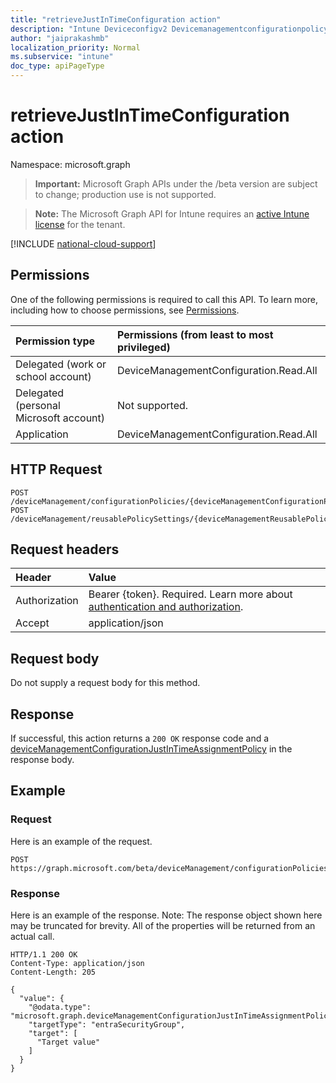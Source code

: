 ```yaml
---
title: "retrieveJustInTimeConfiguration action"
description: "Intune Deviceconfigv2 Devicemanagementconfigurationpolicy Retrievejustintimeconfiguration Api ."
author: "jaiprakashmb"
localization_priority: Normal
ms.subservice: "intune"
doc_type: apiPageType
---
```


# retrieveJustInTimeConfiguration action

Namespace: microsoft.graph

> **Important:** Microsoft Graph APIs under the /beta version are subject to change; production use is not supported.

> **Note:** The Microsoft Graph API for Intune requires an [active Intune license](https://go.microsoft.com/fwlink/?linkid=839381) for the tenant.



[!INCLUDE [national-cloud-support](../../includes/all-clouds.md)]

## Permissions
One of the following permissions is required to call this API. To learn more, including how to choose permissions, see [Permissions](/graph/permissions-reference).

|Permission type|Permissions (from least to most privileged)|
|:---|:---|
|Delegated (work or school account)|DeviceManagementConfiguration.Read.All|
|Delegated (personal Microsoft account)|Not supported.|
|Application|DeviceManagementConfiguration.Read.All|

## HTTP Request
<!-- {
  "blockType": "ignored"
}
-->
``` http
POST /deviceManagement/configurationPolicies/{deviceManagementConfigurationPolicyId}/retrieveJustInTimeConfiguration
POST /deviceManagement/reusablePolicySettings/{deviceManagementReusablePolicySettingId}/referencingConfigurationPolicies/{deviceManagementConfigurationPolicyId}/retrieveJustInTimeConfiguration
```

## Request headers
|Header|Value|
|:---|:---|
|Authorization|Bearer {token}. Required. Learn more about [authentication and authorization](/graph/auth/auth-concepts).|
|Accept|application/json|

## Request body
Do not supply a request body for this method.

## Response
If successful, this action returns a `200 OK` response code and a [deviceManagementConfigurationJustInTimeAssignmentPolicy](../resources/intune-deviceconfigv2-devicemanagementconfigurationjustintimeassignmentpolicy.md) in the response body.

## Example

### Request
Here is an example of the request.
``` http
POST https://graph.microsoft.com/beta/deviceManagement/configurationPolicies/{deviceManagementConfigurationPolicyId}/retrieveJustInTimeConfiguration
```

### Response
Here is an example of the response. Note: The response object shown here may be truncated for brevity. All of the properties will be returned from an actual call.
``` http
HTTP/1.1 200 OK
Content-Type: application/json
Content-Length: 205

{
  "value": {
    "@odata.type": "microsoft.graph.deviceManagementConfigurationJustInTimeAssignmentPolicy",
    "targetType": "entraSecurityGroup",
    "target": [
      "Target value"
    ]
  }
}
```
